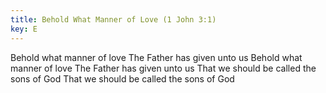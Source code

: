 ```yaml
---
title: Behold What Manner of Love (1 John 3:1)
key: E
---
```


Behold what manner of love The Father has given unto us
Behold what manner of love The Father has given unto us
That we should be called the sons of God
That we should be called the sons of God
